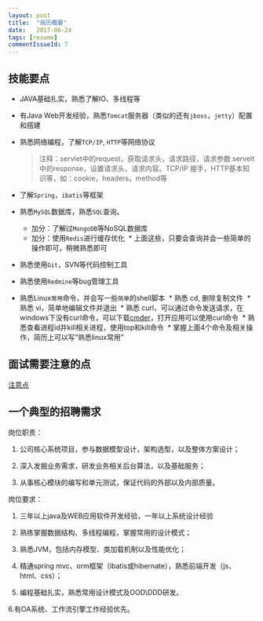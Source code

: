 ```yaml
---
layout: post
title:  "简历概要"
date:   2017-06-24
tags: [resume]
commentIssueId: 7
---
```


## 技能要点
* JAVA基础扎实，熟悉了解IO、多线程等
* 有Java Web开发经验，熟悉`Tomcat`服务器（类似的还有`jboss`，`jetty`）配置和搭建
* 熟悉网络编程，了解`TCP/IP`, `HTTP`等网络协议
  > 注释：servlet中的request，获取请求头，请求路径，请求参数
  servelt中的response，设置请求头，请求内容。TCP/IP 握手，HTTP基本知识等，如：cookie，headers，method等

* 了解`Spring`，`ibatis`等框架
* 熟悉`MySQL`数据库，熟悉`SQL`查询。
  * 加分：了解过`MongoDB`等NoSQL数据库
  * 加分：使用`Redis`进行缓存优化
  * 上面这些，只要会查询并会一些简单的操作即可，稍微熟悉即可
* 熟悉使用`Git`，SVN等代码控制工具
* 熟悉使用`Redmine`等bug管理工具
* 熟悉Linux`常用`命令，并会写一些`简单`的shell脚本
  * 熟悉 cd, 删除复制文件
  * 熟悉 vi，简单地编辑文件并退出
  * 熟悉 curl，可以通过命令发送请求，在windows下没有curl命令，可以下载[cmder](http://cmder.net/)，打开应用可以使用curl命令
  * 熟悉查看进程id并kill相关进程，使用top和kill命令
  * 掌握上面4个命令及相关操作，简历上可以写“熟悉linux常用”

## 面试需要注意的点
[注意点](https://gist.github.com/zhoukekestar/4e5f21b4dd46e07d386e78dfd2ec12f3)

## 一个典型的招聘需求

岗位职责：

1. 公司核心系统项目，参与数据模型设计，架构选型，以及整体方案设计；

2. 深入发掘业务需求，研发业务相关后台算法，以及基础服务；

3. 从事核心模块的编写和单元测试，保证代码的外部以及内部质量。

岗位要求：

1. 三年以上java及WEB应用软件开发经验，一年以上系统设计经验

2. 熟练掌握数据结构、多线程编程，掌握常用的设计模式；

3. 熟悉JVM，包括内存模型、类加载机制以及性能优化；

4. 精通spring mvc、orm框架（ibatis或hibernate），熟悉前端开发（js、html、css）；

5. 编程基础扎实，熟悉常用设计模式及OOD\DDD研发。

6.有OA系统、工作流引擎工作经验优先。
